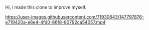 Hi, i made this clone to improve myself.


https://user-images.githubusercontent.com/71930643/147797876-e719420a-e6e4-4fd0-86f8-80792ca54057.mp4

